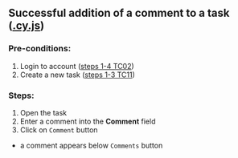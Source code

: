## Successful addition of a comment to a task ([.cy.js](/cypress/e2e/2.%20Task%20Creation%20and%20Editing/TC19.cy.js))
### Pre-conditions:
1. Login to account ([steps 1-4 TC02](/Test_cases/TC02.md))
2. Create a new task ([steps 1-3 TC11](/Test_cases/TC11.md))
### Steps:
1. Open the task
2. Enter a comment into the **Comment** field
3. Click on `Comment` button
* a comment appears below `Comments` button